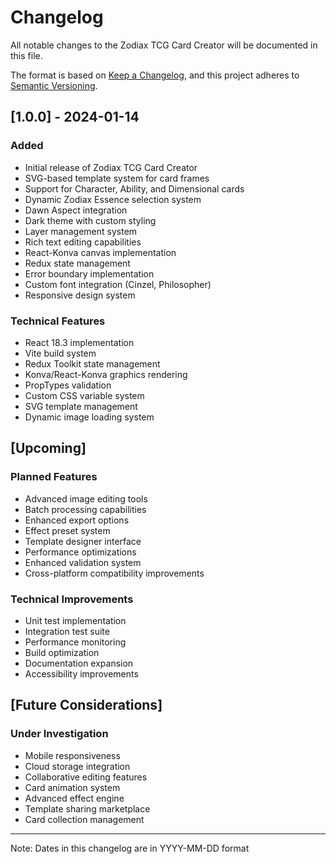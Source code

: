# Changelog

All notable changes to the Zodiax TCG Card Creator will be documented in this file.

The format is based on [Keep a Changelog](https://keepachangelog.com/en/1.0.0/),
and this project adheres to [Semantic Versioning](https://semver.org/spec/v2.0.0.html).

## [1.0.0] - 2024-01-14

### Added
- Initial release of Zodiax TCG Card Creator
- SVG-based template system for card frames
- Support for Character, Ability, and Dimensional cards
- Dynamic Zodiax Essence selection system
- Dawn Aspect integration
- Dark theme with custom styling
- Layer management system
- Rich text editing capabilities
- React-Konva canvas implementation
- Redux state management
- Error boundary implementation
- Custom font integration (Cinzel, Philosopher)
- Responsive design system

### Technical Features
- React 18.3 implementation
- Vite build system
- Redux Toolkit state management
- Konva/React-Konva graphics rendering
- PropTypes validation
- Custom CSS variable system
- SVG template management
- Dynamic image loading system

## [Upcoming]

### Planned Features
- Advanced image editing tools
- Batch processing capabilities
- Enhanced export options
- Effect preset system
- Template designer interface
- Performance optimizations
- Enhanced validation system
- Cross-platform compatibility improvements

### Technical Improvements
- Unit test implementation
- Integration test suite
- Performance monitoring
- Build optimization
- Documentation expansion
- Accessibility improvements

## [Future Considerations]

### Under Investigation
- Mobile responsiveness
- Cloud storage integration
- Collaborative editing features
- Card animation system
- Advanced effect engine
- Template sharing marketplace
- Card collection management

---
Note: Dates in this changelog are in YYYY-MM-DD format
